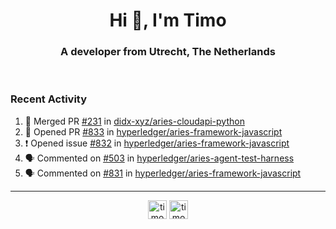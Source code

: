 <h1 align="center">Hi 👋, I'm Timo</h1>
<h3 align="center">A developer from Utrecht, The Netherlands</h3>
<br/>
<!-- https://github.com/rahuldkjain/github-profile-readme-generator --!>

<!--  <p align="left"><img src="https://github-readme-stats.vercel.app/api?username=timoglastra&show_icons=true&count_private=true&" alt="timoglastra" /></p> --!>

<!--
Github language stats
<p align="left"><img src="https://github-readme-stats.vercel.app/api/top-langs/?username=timoglastra&layout=compact" alt="timoglastra" /><p>
-->

<!-- Codestats language stats -->
<!-- <p align="left"><img src="https://codestats-readme.vercel.app/api/top-langs/?username=timoglastra&layout=compact&language_count=12" alt="timoglastra" /><p>    --!>
  
<h3>Recent Activity</h3>

<!--START_SECTION:activity-->
1. 🎉 Merged PR [#231](https://github.com/didx-xyz/aries-cloudapi-python/pull/231) in [didx-xyz/aries-cloudapi-python](https://github.com/didx-xyz/aries-cloudapi-python)
2. 💪 Opened PR [#833](https://github.com/hyperledger/aries-framework-javascript/pull/833) in [hyperledger/aries-framework-javascript](https://github.com/hyperledger/aries-framework-javascript)
3. ❗️ Opened issue [#832](https://github.com/hyperledger/aries-framework-javascript/issues/832) in [hyperledger/aries-framework-javascript](https://github.com/hyperledger/aries-framework-javascript)
4. 🗣 Commented on [#503](https://github.com/hyperledger/aries-agent-test-harness/issues/503) in [hyperledger/aries-agent-test-harness](https://github.com/hyperledger/aries-agent-test-harness)
5. 🗣 Commented on [#831](https://github.com/hyperledger/aries-framework-javascript/issues/831) in [hyperledger/aries-framework-javascript](https://github.com/hyperledger/aries-framework-javascript)
<!--END_SECTION:activity-->

---

<p align="center">
<a href="https://twitter.com/timoglastra" target="blank"><img align="center" src="https://cdn.jsdelivr.net/npm/simple-icons@3.0.1/icons/twitter.svg" alt="timoglastra" height="30" width="30" /></a>
<a href="https://linkedin.com/in/timoglastra" target="blank"><img align="center" src="https://cdn.jsdelivr.net/npm/simple-icons@3.0.1/icons/linkedin.svg" alt="timoglastra" height="30" width="30" /></a>
</p>



